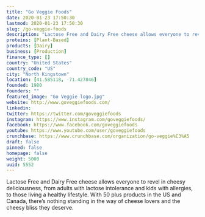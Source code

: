 ```yaml
---
title: "Go Veggie Foods"
date: 2020-01-23 17:50:30
lastmod: 2020-01-23 17:50:30
slug: /go-veggie-foods
description: "Lactose Free and Dairy Free cheese allows everyone to revel in cheesy deliciousness, from adults with lactose intolerance and kids with allergies, to those living a healthy lifestyle. With 50 plus products in the US and Canada, there’s nothing standing in the way of cheese lovers and the cheesy bliss they deserve."
proteins: [Plant-Based]
products: [Dairy]
business: [Production]
finance_type: []
country: "United States"
country_code: "US"
city: "North Kingstown"
location: [41.585118, -71.427846]
founded: 1980
founders: ""
featured_image: "Go Veggie logo.jpg"
website: http://www.goveggiefoods.com/
linkedin: 
twitter: https://twitter.com/goveggiefoods
instagram: https://www.instagram.com/goveggiefoods/
facebook: https://www.facebook.com/goveggiefoods
youtube: https://www.youtube.com/user/goveggiefoods
crunchbase: https://www.crunchbase.com/organization/go-veggie%C3%A5
draft: false
pinned: false
homepage: false
weight: 5000
uuid: 5552
---
```

Lactose Free and Dairy Free cheese allows everyone to revel in cheesy deliciousness, from adults with lactose intolerance and kids with allergies, to those living a healthy lifestyle. With 50 plus products in the US and Canada, there’s nothing standing in the way of cheese lovers and the cheesy bliss they deserve.
